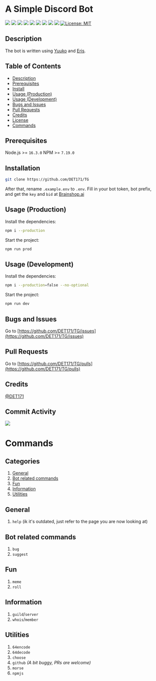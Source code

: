 # A Simple Discord Bot
[![](https://img.shields.io/github/issues/DET171/TG?style=flat-square&logo=github)](https://github.com/DET171/TG/issues)
[![](https://img.shields.io/github/forks/DET171/TG?style=flat-square&logo=github)](https://github.com/DET171/TG/)
[![](https://img.shields.io/codeclimate/maintainability/DET171/TG?style=flat-square&logo=github)](https://codeclimate.com/github/DET171/TG)
[![](https://img.shields.io/codeclimate/maintainability-percentage/DET171/TG?style=flat-square&logo=github)](https://codeclimate.com/github/DET171/TG)
[![](https://img.shields.io/codeclimate/tech-debt/DET171/TG?style=flat-square&logo=github)](https://github.com/DET171/TG/)
[![](https://img.shields.io/github/contributors/DET171/TG?style=flat-square&logo=github)](https://github.com/DET171/TG/graphs/contributors)
[![](https://img.shields.io/codeclimate/issues/DET171/TG?style=flat-square&logo=github)](https://codeclimate.com/github/DET171/TG/issues)
[![](https://img.shields.io/github/downloads/DET171/TG/total?style=flat-square&logo=github)](https://github.com/DET171/TG/)
[![](https://img.shields.io/github/checks-status/DET171/TG/master?style=flat-square&logo=github)](https://github.com/DET171/TG/)
[![License: MIT](https://img.shields.io/badge/license-MIT-blue.svg?style=flat-square&logo=github)](https://www.mit.edu/)
  ## Description

  The bot is written using [Yuuko](https://github.com/eritbh/yuuko) and [Eris](https://github.com/abalabahaha/eris).

  ## Table of Contents

  - [Description](#description)
  - [Prerequisites](#prerequisites)
  - [Install](#installation)
  - [Usage (Production)](#usage-production)
  - [Usage (Development)](#usage-development)
  - [Bugs and Issues](#bugs-and-issues)
  - [Pull Requests](#pull-requests)
  - [Credits](#credits)
  - [License](#license)
  - [Commands](#commands)

  ## Prerequisites
  Node.js >= `16.3.0`
  NPM >= `7.19.0`

  ## Installation
  ```bash
  git clone https://github.com/DET171/TG
  ```
  After that, rename `.example.env` to `.env`.
  Fill in your bot token, bot prefix, and get the `key` and `bid` at [Brainshop.ai](https://brainshop.ai/user/register)
  ## Usage (Production)
  Install the dependencies:
  ```bash
  npm i --production
  ```
  Start the project:
  ```bash
  npm run prod
  ```
  ## Usage (Development)
  Install the dependencies:
  ```bash
  npm i --production=false --no-optional
  ```
  Start the project:
  ```bash
  npm run dev
  ```

  ## Bugs and Issues

  Go to [https://github.com/DET171/TG/issues](https://github.com/DET171/TG/issues)

  ## Pull Requests
  Go to [https://github.com/DET171/TG/pulls](https://github.com/DET171/TG/pulls)
  ## Credits

  [@DET171](https://github.com/DET171)

  ## Commit Activity
  [![](https://img.shields.io/github/commit-activity/m/DET171/TG?style=for-the-badge)](https://github.com/DET171/TG/graphs/commit-activity)

  # Commands

  ## Categories

  1. [General](#general)
  2. [Bot related commands](#bot-related-commands)
  3. [Fun](#fun)
  4. [Information](#information)
  5. [Utilities](#utilities)

  ## General
  1. `help` (ik it's outdated, just refer to the page you are now looking at)

  ## Bot related commands
  1. `bug`
  2. `suggest`


  ## Fun
  1. `meme`
  2. `roll`

  ## Information
  1. `guild`/`server`
  2. `whois`/`member`

  ## Utilities
  1. `64encode`
  2. `64decode`
  3. `choose`
  4. `github` *(A bit buggy, PRs are welcome)*
  5. `morse`
  6. `npmjs`
